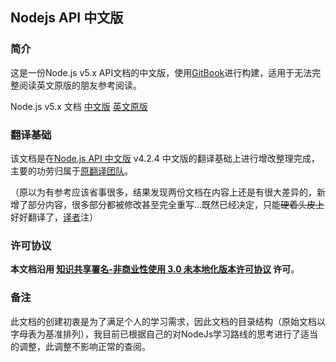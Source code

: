 ## Nodejs API 中文版

### 简介
这是一份Node.js v5.x API文档的中文版，使用[GitBook](https://github.com/GitbookIO/gitbook)进行构建，适用于无法完整阅读英文原版的朋友参考阅读。

Node.js v5.x 文档 [中文版](https://github.com/Amery2010/nodejs-api-book/) [英文原版](https://nodejs.org/dist/latest-v5.x/docs/api/)

### 翻译基础
该文档是在[Node.js API 中文版](http://nodeapi.ucdok.com/api/) v4.2.4 中文版的翻译基础上进行增改整理完成，主要的功劳归属于[原翻译团队](http://nodeapi.ucdok.com/user/list)。

（原以为有参考应该省事很多，结果发现两份文档在内容上还是有很大差异的，新增了部分内容，很多部分都被修改甚至完全重写...既然已经决定，只能<del>硬着头皮上</del>好好翻译了，[译者](https://github.com/Amery2010)注）

### 许可协议

**本文档沿用 [知识共享署名-非商业性使用 3.0 未本地化版本许可协议](http://creativecommons.org/licenses/by-nc/3.0/deed.zh) 许可**。

### 备注
此文档的创建初衷是为了满足个人的学习需求，因此文档的目录结构（原始文档以字母表为基准排列），我目前已根据自己的对NodeJs学习路线的思考进行了适当的调整，此调整不影响正常的查阅。
